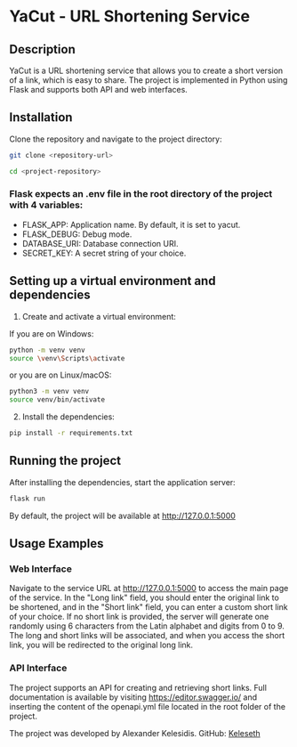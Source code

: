 # YaCut - URL Shortening Service

## Description
YaCut is a URL shortening service that allows you to create a short version of a link, which is easy to share. The project is implemented in Python using Flask and supports both API and web interfaces.


## Installation
Clone the repository and navigate to the project directory:
```bash
git clone <repository-url>
```
```bash
cd <project-repository>
```
### Flask expects an .env file in the root directory of the project with 4 variables:
- FLASK_APP: Application name. By default, it is set to yacut.
- FLASK_DEBUG: Debug mode.
- DATABASE_URI: Database connection URI.
- SECRET_KEY: A secret string of your choice.

## Setting up a virtual environment and dependencies
1.  Create and activate a virtual environment:

If you are on Windows:
```bash
python -m venv venv
source \venv\Scripts\activate
```

or you are on Linux/macOS:
```bash
python3 -m venv venv
source venv/bin/activate
```

2. Install the dependencies:

```bash
pip install -r requirements.txt
```

## Running the project
After installing the dependencies, start the application server:

```bash
flask run
```
By default, the project will be available at http://127.0.0.1:5000

## Usage Examples
### Web Interface
Navigate to the service URL at http://127.0.0.1:5000 to access the main page of the service. In the "Long link" field, you should enter the original link to be shortened, and in the "Short link" field, you can enter a custom short link of your choice. If no short link is provided, the server will generate one randomly using 6 characters from the Latin alphabet and digits from 0 to 9. The long and short links will be associated, and when you access the short link, you will be redirected to the original long link.

### API Interface
The project supports an API for creating and retrieving short links. Full documentation is available by visiting https://editor.swagger.io/ and inserting the content of the openapi.yml file located in the root folder of the project.


The project was developed by Alexander Kelesidis. GitHub: [Keleseth](https://github.com/Keleseth)